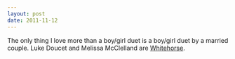 ```yaml
---
layout: post
date: 2011-11-12
---
```


The only thing I love more than a boy/girl duet is a boy/girl duet by a married couple. Luke Doucet and Melissa McClelland are [Whitehorse](https://www.youtube.com/watch?v=h0rXOItDeg4&list=PLwU4kqtSWyW4B-xA5SLDyFurnf7-mMp0B). 
